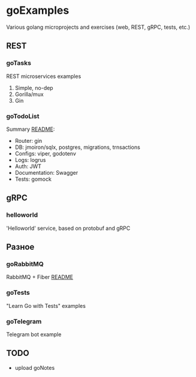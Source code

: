 # goExamples
Various golang microprojects and exercises (web, REST, gRPC, tests, etc.)


## REST

### goTasks

REST microservices examples

1. Simple, no-dep
2. Gorilla/mux
3. Gin

### goTodoList

Summary [README](goTodoList/README.md):

- Router: gin
- DB: jmoiron/sqlx, postgres, migrations, trnsactions
- Configs: viper, godotenv
- Logs: logrus
- Auth: JWT
- Documentation: Swagger
- Tests: gomock


## gRPC

### helloworld

'Helloworld' service, based on protobuf and gRPC


## Разное

### goRabbitMQ

RabbitMQ + Fiber [README](goRabbitMQ/README.md)

### goTests

"Learn Go with Tests" examples

### goTelegram

Telegram bot example


## TODO

- upload goNotes
